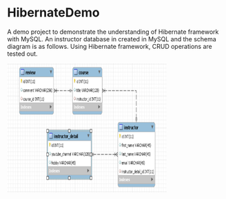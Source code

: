 # HibernateDemo
A demo project to demonstrate the understanding of Hibernate framework with MySQL.
An instructor database in created in MySQL and the schema diagram is as follows.
Using Hibernate framework, CRUD operations are tested out.

<img src="images/Schema.png" width="370" height="300"/>
